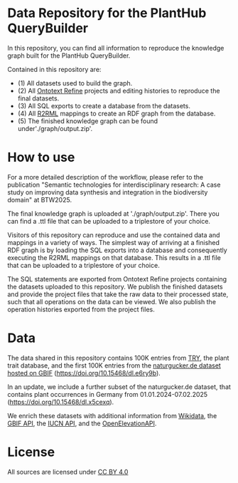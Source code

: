 # Data Repository for the PlantHub QueryBuilder

In this repository, you can find all information to reproduce the knowledge graph built for the PlantHub QueryBuilder. 

Contained in this repository are:

- (1) All datasets used to build the graph. 
- (2) All [Ontotext Refine](https://www.ontotext.com/products/ontotext-refine/) projects and editing histories to reproduce the final datasets.
- (3) All SQL exports to create a database from the datasets.
- (4) All [R2RML](https://github.com/chrdebru/r2rml) mappings to create an RDF graph from the database.
- (5) The finished knowledge graph can be found under'./graph/output.zip'.

# How to use

For a more detailed description of the workflow, please refer to the publication "Semantic technologies for interdisciplinary research: A case study on improving data synthesis and integration in the biodiversity domain" at BTW2025.

The final knowledge graph is uploaded at './graph/output.zip'. There you can find a .ttl file that can be uploaded to a triplestore of your choice.

Visitors of this repository can reproduce and use the contained data and mappings in a variety of ways. The simplest way of arriving at a finished RDF graph is by loading the SQL exports into a database and consequently executing the R2RML mappings on that database. This results in a .ttl file that can be uploaded to a triplestore of your choice.

The SQL statements are exported from Ontotext Refine projects containing the datasets uploaded to this repository. We publish the finished datasets and provide the project files that take the raw data to their processed state, such that all operations on the data can be viewed. We also publish the operation histories exported from the project files.

# Data

The data shared in this repository contains 100K entries from [TRY](https://www.try-db.org/TryWeb/Home.php), the plant trait database, and the first 100K entries from the [naturgucker.de dataset hosted on GBIF](https://www.gbif.org/dataset/6ac3f774-d9fb-4796-b3e9-92bf6c81c084) (https://doi.org/10.15468/dl.e6ry9b).

In an update, we include a further subset of the naturgucker.de dataset, that contains plant occurrences in Germany from 01.01.2024-07.02.2025 (https://doi.org/10.15468/dl.x5cexq).

We enrich these datasets with additional information from [Wikidata](https://query.wikidata.org/), the [GBIF API](https://techdocs.gbif.org/en/openapi/v1/species), the [IUCN API](https://apiv3.iucnredlist.org/api/v3/docs), and the [OpenElevationAPI](https://open-elevation.com/).

# License

All sources are licensed under [CC BY 4.0](https://creativecommons.org/licenses/by/4.0/deed.en)
